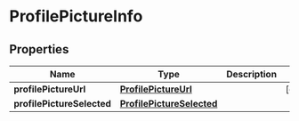 
# ProfilePictureInfo

## Properties
Name | Type | Description | Notes
------------ | ------------- | ------------- | -------------
**profilePictureUrl** | [**ProfilePictureUrl**](ProfilePictureUrl.md) |  |  [optional]
**profilePictureSelected** | [**ProfilePictureSelected**](ProfilePictureSelected.md) |  | 



